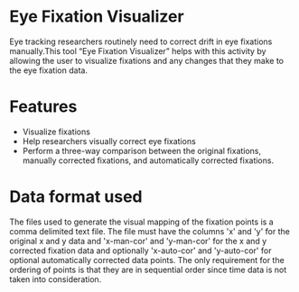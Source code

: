 # Eye Fixation Visualizer

Eye tracking researchers routinely need to correct drift in eye fixations manually.This tool “Eye Fixation Visualizer” helps with this activity by allowing the user to visualize fixations and any changes that they make to the eye fixation data. 

# Features
* Visualize fixations
* Help researchers visually correct eye fixations
* Perform a three-way comparison between the original fixations, manually corrected fixations, and automatically corrected fixations.  

# Data format used
The files used to generate the visual mapping of the fixation points is a comma delimited text file. The file must have the columns 'x' and 'y' for the original x and y data and 'x-man-cor' and 'y-man-cor' for the x and y corrected fixation data and optionally 'x-auto-cor' and 'y-auto-cor' for optional automatically corrected data points. The only requirement for the ordering of points is that they are in sequential order since time data is not taken into consideration.